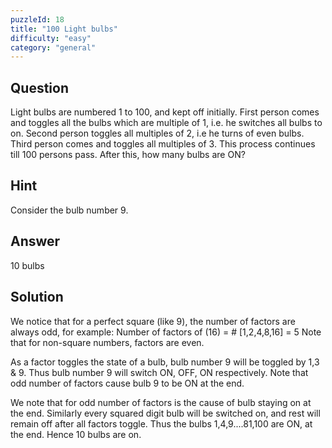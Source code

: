 ```yaml
---
puzzleId: 18
title: "100 Light bulbs"
difficulty: "easy"
category: "general"
---
```


## Question
Light bulbs are numbered 1 to 100, and kept off initially. First person comes and toggles all the bulbs which are multiple of 1, i.e. he switches all bulbs to on. Second person toggles all multiples of 2, i.e he turns of even bulbs. Third person comes and toggles all multiples of 3. This process continues till 100 persons pass. After this, how many bulbs are  ON?

## Hint
Consider the bulb number 9.

## Answer
10 bulbs

## Solution
We notice that for  a perfect square (like 9), the number of factors are always odd, for example:
Number of factors of (16) = # [1,2,4,8,16] = 5
Note that for non-square numbers, factors are even. 

As a factor toggles the state of a bulb, bulb number 9 will be toggled by 1,3 & 9.  Thus bulb number 9 will switch ON, OFF, ON respectively. Note that odd number of factors cause bulb 9 to be ON at the end.

We note that for odd number of factors is the cause of bulb staying on at the end. Similarly every squared digit bulb will be switched on, and rest will remain off after all factors toggle. Thus the bulbs 1,4,9....81,100 are ON, at the end. Hence 10 bulbs are on.
